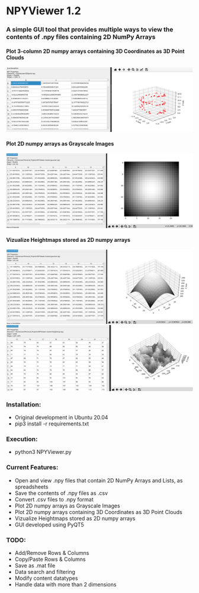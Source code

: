 
# NPYViewer 1.2
###  A simple GUI tool that provides multiple ways to view the contents of .npy files containing 2D NumPy Arrays 

#### Plot 3-column 2D numpy arrays containing 3D Coordinates as 3D Point Clouds
![screenshot](screenshots/ScreenShot1.png)
#### Plot 2D numpy arrays as Grayscale Images
![screenshot](screenshots/ScreenShot2.png)
#### Vizualize Heightmaps stored as 2D numpy arrays
![screenshot](screenshots/ScreenShot3.png) 
![screenshot](screenshots/ScreenShot4.png)



### Installation:
* Original development in Ubuntu 20.04
* pip3 install -r requirements.txt


### Execution:
* python3 NPYViewer.py


### Current Features:
* Open and view .npy files that contain 2D NumPy Arrays and Lists, as spreadsheets
* Save the contents of .npy files as .csv
* Convert .csv files to .npy format
* Plot 2D numpy arrays as Grayscale Images
* Plot 2D numpy arrays containing 3D Coordinates as 3D Point Clouds
* Vizualize Heightmaps stored as 2D numpy arrays
* GUI developed using PyQT5


### TODO:
* Add/Remove Rows & Columns
* Copy/Paste Rows & Columns
* Save as .mat file
* Data search and filtering
* Modify content datatypes
* Handle data with more than 2 dimensions
